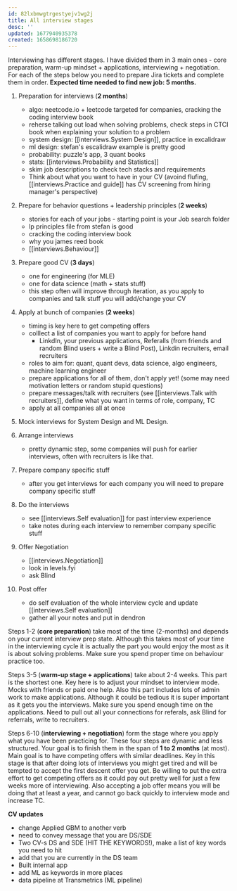 ```yaml
---
id: 82lxbmwgtrgestyejv1wg2j
title: All interview stages
desc: ''
updated: 1677940935378
created: 1658698186720
---
```


Interviewing has different stages. I have divided them in 3 main ones - core preparation, warm-up mindset + applications, interviewing + negotiation.  For each of the steps  below you need to prepare Jira tickets and complete them in order. **Expected time needed to find new job: 5 months.**


1. Preparation for interviews (**2 months**)
    - algo: neetcode.io + leetcode targeted for companies, cracking the coding interview book
    - reherse talking out load when solving problems, check steps in CTCI book when explaining your solution to a problem
    - system design: [[interviews.System Design]], practice in excalidraw
    - ml design: stefan's escalidraw example is pretty good
    - probability: puzzle's app, 3 quant books
    - stats: [[interviews.Probability and Statistics]]
    - skim job descriptions to check tech stacks and requirements
    - Think about what you want to have in your CV (avoind flufing, [[interviews.Practice and guide]] has CV screening from hiring manager's perspective)

2. Prepare for behavior questions + leadership principles (**2 weeks**)
    - stories for each of your jobs - starting point is your Job search folder
    - lp principles file from stefan is good
    - cracking the coding interview book
    - why you james reed book
    - [[interviews.Behaviour]]

3. Prepare good CV (**3 days**)
    - one for engineering (for MLE)
    - one for data science (math + stats stuff)
    - this step often will improve through iteration, as you apply to companies and talk stuff you will add/change your CV

4. Apply at bunch of companies (**2 weeks**)
    - timing is key here to get competing offers
    - colllect a list of companies you want to apply for before hand
        - LinkdIn, your previous applications, Referalls (from friends and random Blind users + write a Blind Post), Linkdin recruiters, email recruiters
    - roles to aim for: quant, quant devs, data science, algo engineers, machine learning engineer
    - prepare applications for all of them, don't apply yet! (some may need motivation letters or random stupid questions)
    - prepare messages/talk with recruiters (see [[interviews.Talk with recruiters]], define what you want in terms of role, company, TC
    - apply at all companies all at once

5. Mock interviews for System Design and ML Design.

6. Arrange interviews
    - pretty dynamic step, some companies will push for earlier interviews, often with recruiters is like that.

7. Prepare company specific stuff
    - after you get interviews for each company you will need to prepare company specific stuff

8. Do the interviews
    - see [[interviews.Self evaluation]] for past interview experience
    - take notes during each interview to remember company specific stuff

9. Offer Negotiation
    - [[interviews.Negotiation]]
    - look in levels.fyi
    - ask Blind

10. Post offer
    - do self evaluation of the whole interview cycle and update [[interviews.Self evaluation]]
    - gather all your notes and put in dendron

Steps 1-2 (**core preparation**) take most of the time (2-months) and depends on your current interview prep state. Although this takes most of your time in the interviewing cycle it is actually the part you would enjoy the most as it is about solving problems. Make sure you spend proper time on behaviour practice too.

Steps 3-5 (**warm-up stage + applications**) take about 2-4 weeks. This part is the shortest one. Key here is to adjust your mindset to interview mode. Mocks with friends or paid one help. Also this part includes lots of admin work to make applications. Although it could be tedious it is super important as it gets you the interviews. Make sure you spend enough time on the applications. Need to pull out all your connections for referals, ask Blind for referrals, write to recruiters.

Steps 6-10 (**interviewing + negotiation**) form the stage where you apply what you have been practicing for. These four steps are dynamic and less structured. Your goal is to finish them in the span of **1 to 2 months** (at most). Main goal is to have competing offers with similar deadlines. Key in this stage is that after doing lots of interviews you might get tired and will be tempted to accept the first descent offer you get. Be willing to put the extra effort to get competing offers as it could pay out pretty well for just a few weeks more of interviewing. Also accepting a job offer means you will be doing that at least a year, and cannot go back quickly to interview mode and increase TC.



**CV updates**
- change Applied GBM to another verb
- need to convey message that you are DS/SDE
- Two CV-s DS and SDE (HIT THE KEYWORDS!), make a list of key words you need to hit
- add that you are currently in the DS team
- Built internal app
- add ML as keywords in more places
- data pipeline at Transmetrics (ML pipeline)
